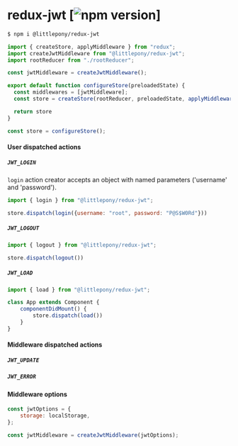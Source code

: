 # redux-jwt [![npm version](https://badge.fury.io/js/%40littlepony%2Fredux-jwt.svg)]



```sh
$ npm i @littlepony/redux-jwt
```

```js
import { createStore, applyMiddleware } from "redux";
import createJwtMiddleware from "@littlepony/redux-jwt";
import rootReducer from "./rootReducer";

const jwtMiddleware = createJwtMiddleware();

export default function configureStore(preloadedState) {
  const middlewares = [jwtMiddleware];
  const store = createStore(rootReducer, preloadedState, applyMiddleware(...middlewares));

  return store
}

const store = configureStore();

```

#### User dispatched actions

##### `JWT_LOGIN`
`login` action creator accepts an object with named parameters ('username' and 'password').
```js
import { login } from "@littlepony/redux-jwt";

store.dispatch(login({username: "root", password: "P@S$W0Rd"}))
```
##### `JWT_LOGOUT`
```js
import { logout } from "@littlepony/redux-jwt";

store.dispatch(logout())
```

##### `JWT_LOAD`
```js
import { load } from "@littlepony/redux-jwt";

class App extends Component {
    componentDidMount() {
        store.dispatch(load())
    }
}
```

#### Middleware dispatched actions

##### `JWT_UPDATE`

##### `JWT_ERROR`

#### Middleware options

```js
const jwtOptions = {
    storage: localStorage,
};

const jwtMiddleware = createJwtMiddleware(jwtOptions);
```
